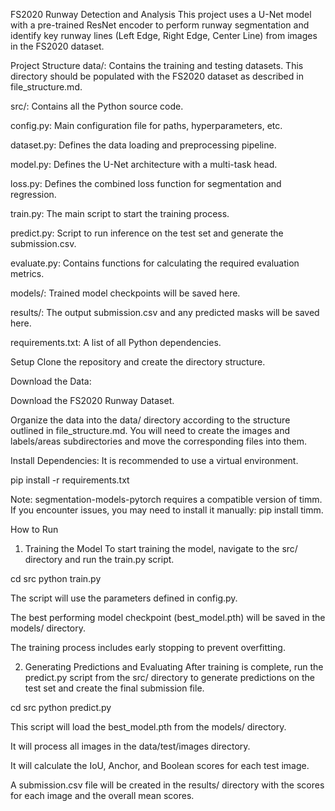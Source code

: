 FS2020 Runway Detection and Analysis
This project uses a U-Net model with a pre-trained ResNet encoder to perform runway segmentation and identify key runway lines (Left Edge, Right Edge, Center Line) from images in the FS2020 dataset.

Project Structure
data/: Contains the training and testing datasets. This directory should be populated with the FS2020 dataset as described in file_structure.md.

src/: Contains all the Python source code.

config.py: Main configuration file for paths, hyperparameters, etc.

dataset.py: Defines the data loading and preprocessing pipeline.

model.py: Defines the U-Net architecture with a multi-task head.

loss.py: Defines the combined loss function for segmentation and regression.

train.py: The main script to start the training process.

predict.py: Script to run inference on the test set and generate the submission.csv.

evaluate.py: Contains functions for calculating the required evaluation metrics.

models/: Trained model checkpoints will be saved here.

results/: The output submission.csv and any predicted masks will be saved here.

requirements.txt: A list of all Python dependencies.

Setup
Clone the repository and create the directory structure.

Download the Data:

Download the FS2020 Runway Dataset.

Organize the data into the data/ directory according to the structure outlined in file_structure.md. You will need to create the images and labels/areas subdirectories and move the corresponding files into them.

Install Dependencies:
It is recommended to use a virtual environment.

pip install -r requirements.txt

Note: segmentation-models-pytorch requires a compatible version of timm. If you encounter issues, you may need to install it manually: pip install timm.

How to Run
1. Training the Model
To start training the model, navigate to the src/ directory and run the train.py script.

cd src
python train.py

The script will use the parameters defined in config.py.

The best performing model checkpoint (best_model.pth) will be saved in the models/ directory.

The training process includes early stopping to prevent overfitting.

2. Generating Predictions and Evaluating
After training is complete, run the predict.py script from the src/ directory to generate predictions on the test set and create the final submission file.

cd src
python predict.py

This script will load the best_model.pth from the models/ directory.

It will process all images in the data/test/images directory.

It will calculate the IoU, Anchor, and Boolean scores for each test image.

A submission.csv file will be created in the results/ directory with the scores for each image and the overall mean scores.